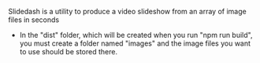 Slidedash is a utility to produce a video slideshow from an array of image files in seconds

* In the "dist" folder, which will be created when you run "npm run build", you must create a folder named "images" and the image files you want to use should be stored there.
